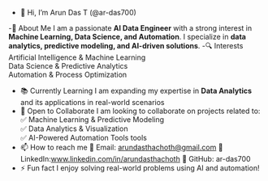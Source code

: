 - 👋 Hi, I’m Arun Das T (@ar-das700)
  
-🚀 About Me 
I am a passionate **AI Data Engineer** with a strong interest in **Machine Learning, Data Science, and Automation**. I specialize in **data analytics, predictive modeling, and AI-driven solutions**.
-🔍 Interests
  Artificial Intelligence & Machine Learning  
  Data Science & Predictive Analytics  
  Automation & Process Optimization
- 📚 Currently Learning
 I am expanding my expertise in **Data Analytics** and its applications in real-world scenarios
- 🤝 Open to Collaborate
 I am looking to collaborate on projects related to:  
 ✅ Machine Learning & Predictive Modeling  
 ✅ Data Analytics & Visualization  
 ✅ AI-Powered Automation Tools  tools
- 📫 How to reach me
   📧 Email: arundasthachoth@gmail.com 
   💼 LinkedIn:www.linkedin.com/in/arundasthachoth
   📂 GitHub: ar-das700
- ⚡ Fun fact
    I enjoy solving real-world problems using AI and automation!

<!---
ar-das700/ar-das700 is a ✨ special ✨ repository because its `README.md` (this file) appears on your GitHub profile.
You can click the Preview link to take a look at your changes.
--->
